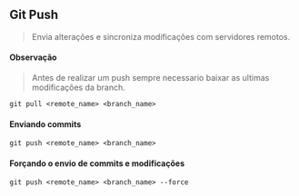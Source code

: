 ## Git Push

> Envia alterações e sincroniza modificações com servidores remotos.

#### Observação

> Antes de realizar um push sempre necessario baixar as ultimas modificações da branch.

```
git pull <remote_name> <branch_name>
```

#### Enviando commits
```
git push <remote_name> <branch_name>
```

#### Forçando o envio de commits e modificações
```
git push <remote_name> <branch_name> --force
```
